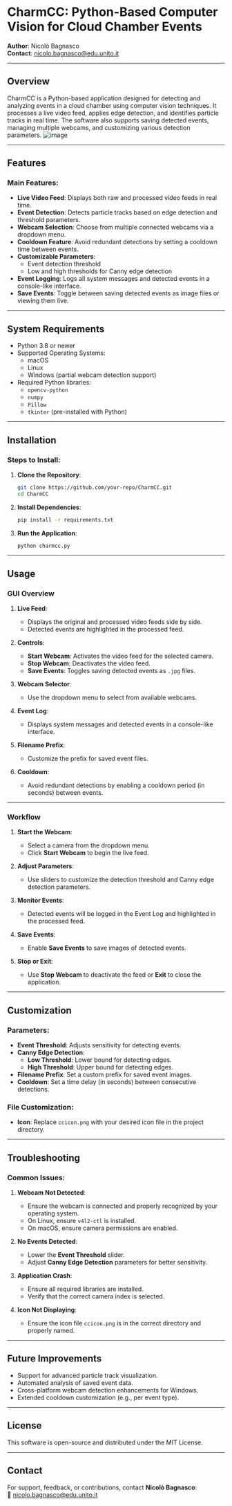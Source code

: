 
# CharmCC: Python-Based Computer Vision for Cloud Chamber Events

**Author**: Nicolò Bagnasco  
**Contact**: [nicolo.bagnasco@edu.unito.it](mailto:nicolo.bagnasco@edu.unito.it)

---

## Overview

CharmCC is a Python-based application designed for detecting and analyzing events in a cloud chamber using computer vision techniques. It processes a live video feed, applies edge detection, and identifies particle tracks in real time. The software also supports saving detected events, managing multiple webcams, and customizing various detection parameters.
![image](https://github.com/user-attachments/assets/3c07d29c-4605-4ceb-a0c0-634a581c1f9c)

---

## Features

### Main Features:
- **Live Video Feed**: Displays both raw and processed video feeds in real time.
- **Event Detection**: Detects particle tracks based on edge detection and threshold parameters.
- **Webcam Selection**: Choose from multiple connected webcams via a dropdown menu.
- **Cooldown Feature**: Avoid redundant detections by setting a cooldown time between events.
- **Customizable Parameters**:
  - Event detection threshold
  - Low and high thresholds for Canny edge detection
- **Event Logging**: Logs all system messages and detected events in a console-like interface.
- **Save Events**: Toggle between saving detected events as image files or viewing them live.

---

## System Requirements

- Python 3.8 or newer
- Supported Operating Systems:
  - macOS
  - Linux
  - Windows (partial webcam detection support)
- Required Python libraries:
  - `opencv-python`
  - `numpy`
  - `Pillow`
  - `tkinter` (pre-installed with Python)

---

## Installation

### Steps to Install:
1. **Clone the Repository**:
   ```bash
   git clone https://github.com/your-repo/CharmCC.git
   cd CharmCC
   ```

2. **Install Dependencies**:
   ```bash
   pip install -r requirements.txt
   ```

3. **Run the Application**:
   ```bash
   python charmcc.py
   ```

---

## Usage

### GUI Overview

1. **Live Feed**:
   - Displays the original and processed video feeds side by side.
   - Detected events are highlighted in the processed feed.

2. **Controls**:
   - **Start Webcam**: Activates the video feed for the selected camera.
   - **Stop Webcam**: Deactivates the video feed.
   - **Save Events**: Toggles saving detected events as `.jpg` files.

3. **Webcam Selector**:
   - Use the dropdown menu to select from available webcams.

4. **Event Log**:
   - Displays system messages and detected events in a console-like interface.

5. **Filename Prefix**:
   - Customize the prefix for saved event files.

6. **Cooldown**:
   - Avoid redundant detections by enabling a cooldown period (in seconds) between events.

---

### Workflow

1. **Start the Webcam**:
   - Select a camera from the dropdown menu.
   - Click **Start Webcam** to begin the live feed.

2. **Adjust Parameters**:
   - Use sliders to customize the detection threshold and Canny edge detection parameters.

3. **Monitor Events**:
   - Detected events will be logged in the Event Log and highlighted in the processed feed.

4. **Save Events**:
   - Enable **Save Events** to save images of detected events.

5. **Stop or Exit**:
   - Use **Stop Webcam** to deactivate the feed or **Exit** to close the application.

---

## Customization

### Parameters:
- **Event Threshold**: Adjusts sensitivity for detecting events.
- **Canny Edge Detection**:
  - **Low Threshold**: Lower bound for detecting edges.
  - **High Threshold**: Upper bound for detecting edges.
- **Filename Prefix**: Set a custom prefix for saved event images.
- **Cooldown**: Set a time delay (in seconds) between consecutive detections.

### File Customization:
- **Icon**: Replace `ccicon.png` with your desired icon file in the project directory.

---

## Troubleshooting

### Common Issues:
1. **Webcam Not Detected**:
   - Ensure the webcam is connected and properly recognized by your operating system.
   - On Linux, ensure `v4l2-ctl` is installed.
   - On macOS, ensure camera permissions are enabled.

2. **No Events Detected**:
   - Lower the **Event Threshold** slider.
   - Adjust **Canny Edge Detection** parameters for better sensitivity.

3. **Application Crash**:
   - Ensure all required libraries are installed.
   - Verify that the correct camera index is selected.

4. **Icon Not Displaying**:
   - Ensure the icon file `ccicon.png` is in the correct directory and properly named.

---

## Future Improvements

- Support for advanced particle track visualization.
- Automated analysis of saved event data.
- Cross-platform webcam detection enhancements for Windows.
- Extended cooldown customization (e.g., per event type).

---

## License

This software is open-source and distributed under the MIT License.

---

## Contact

For support, feedback, or contributions, contact **Nicolò Bagnasco**:  
📧 [nicolo.bagnasco@edu.unito.it](mailto:nicolo.bagnasco@edu.unito.it)
